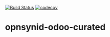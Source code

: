 [![Build Status](https://travis-ci.org/open-synergy/opnsynid-odoo-curated.svg?branch=11.0)](https://travis-ci.org/open-synergy/opnsynid-odoo-curated)
[![codecov](https://codecov.io/gh/open-synergy/opnsynid-odoo-curated/branch/11.0}/graph/badge.svg)](https://codecov.io/gh/open-synergy/11.0)

# opnsynid-odoo-curated
